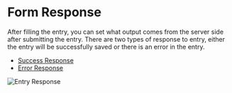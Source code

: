 # Form Response

After filling the entry, you can set what output comes from the server side after submitting the entry. There are two types of response to entry, either the entry will be successfully saved or there is an error in the entry.

- [Success Response](/documentation/form-response/form-success-response)
- [Error Response](/documentation/form-response/form-error-response)

![Entry Response](/image/entry-response-01.png)